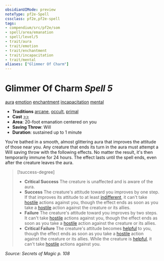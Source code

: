 ```yaml
---
obsidianUIMode: preview
noteType: pf2e-Spell
cssclass: pf2e,pf2e-spell
tags:
- compendium/src/pf2e/som
- spell/area/emanation
- spell/level/5
- trait/aura
- trait/emotion
- trait/enchantment
- trait/incapacitation
- trait/mental
aliases: ["Glimmer Of Charm"]
---
```

# Glimmer Of Charm *Spell 5*   
[aura](rules/traits/aura.md "Aura Combat Trait")  [emotion](rules/traits/emotion.md "Emotion Effect Trait")  [enchantment](rules/traits/enchantment.md "Enchantment School Trait")  [incapacitation](rules/traits/incapacitation.md "Incapacitation Effect Trait")  [mental](rules/traits/mental.md "Mental Effect Trait")  

- **Traditions** [arcane](rules/traits/arcane.md "Arcane Tradition Trait"), [occult](rules/traits/occult.md "Occult Tradition Trait"), [primal](rules/traits/primal.md "Primal Tradition Trait")
- **Cast** [>>](rules/core-rulebook/chapter-9-playing-the-game.md#Actions "Two-Action") 
- **Area**: 20-foot emanation centered on you
- **Saving Throw**: Will
- **Duration**: sustained up to 1 minute

You're bathed in a smooth, almost glittering aura that improves the attitude of those near you. Any creature that ends its turn in the aura must attempt a Will saving throw with the following effects. No matter the result, it's then temporarily immune for 24 hours. The effect lasts until the spell ends, even after the creature leaves the aura.

> [!success-degree] 
> - **Critical Success** The creature is unaffected and is aware of the aura.
> - **Success** The creature's attitude toward you improves by one step. If that improves its attitude to at least [indifferent](rules/conditions.md#Indifferent), it can't take [hostile](rules/conditions.md#Hostile) actions against you, though the effect ends as soon as you take a [hostile](rules/conditions.md#Hostile) action against the creature or its allies.
> - **Failure** The creature's attitude toward you improves by two steps. It can't take [hostile](rules/conditions.md#Hostile) actions against you, though the effect ends as soon as you take a [hostile](rules/conditions.md#Hostile) action against the creature or its allies.
> - **Critical Failure** The creature's attitude becomes [helpful](rules/conditions.md#Helpful) to you, though the effect ends as soon as you take a [hostile](rules/conditions.md#Hostile) action against the creature or its allies. While the creature is [helpful](rules/conditions.md#Helpful), it can't take [hostile](rules/conditions.md#Hostile) actions against you.

*Source: Secrets of Magic p. 108*